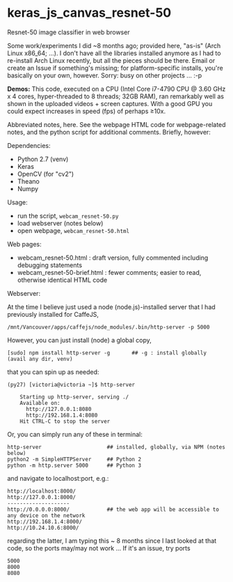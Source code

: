 # keras_js_canvas_resnet-50
Resnet-50 image classifier in web browser

Some work/experiments I did ~8 months ago; provided here, "as-is" (Arch Linux x86_64; ...).  I don't have all the libraries installed anymore as I had to re-install Arch Linux recently, but all the pieces should be there.  Email or create an Issue if something's missing; for platform-specific installs, you're basically on your own, however.  Sorry: busy on other projects ... :-p

**Demos:** This code, executed on a CPU (Intel Core i7-4790 CPU @ 3.60 GHz x 4 cores, hyper-threaded to 8 threads; 32GB RAM), ran remarkably well as shown in the uploaded videos + screen captures.  With a good GPU you could expect increases in speed (fps) of perhaps ≥10x.

Abbreviated notes, here.  See the webpage HTML code for webpage-related notes, and the python script for additional comments. Briefly, however:

Dependencies:

* Python 2.7 (venv)
* Keras
* OpenCV (for "cv2")
* Theano
* Numpy

Usage:

* run the script, ```webcam_resnet-50.py```
* load webserver (notes below)
* open webpage, ```webcam_resnet-50.html```

Web pages:

* webcam_resnet-50.html : draft version, fully commented including debugging statements
* webcam_resnet-50-brief.html : fewer comments; easier to read, otherwise identical HTML code

Webserver:

At the time I believe just used a node (node.js)-installed server that I had previously installed for CaffeJS,

    /mnt/Vancouver/apps/caffejs/node_modules/.bin/http-server -p 5000

However, you can just install (node) a global copy,

    [sudo] npm install http-server -g       ## -g : install globally (avail any dir, venv)

that you can spin up as needed:

    (py27) [victoria@victoria ~]$ http-server

        Starting up http-server, serving ./
        Available on:
          http://127.0.0.1:8080
          http://192.168.1.4:8080
        Hit CTRL-C to stop the server

Or, you can simply run any of these in terminal:

    http-server                     ## installed, globally, via NPM (notes below)
    python2 -m SimpleHTTPServer     ## Python 2
    python -m http.server 5000      ## Python 3

and navigate to localhost:port, e.g.:

    http://localhost:8000/
    http://127.0.0.1:8000/
    --------------------
    http://0.0.0.0:8000/            ## the web app will be accessible to any device on the network
    http://192.168.1.4:8000/
    http://10.24.10.6:8000/


regarding the latter, I am typing this ~ 8 months since I last looked at that code, so the ports may/may not work ...  If it's an issue, try ports

    5000
    8000
    8080

